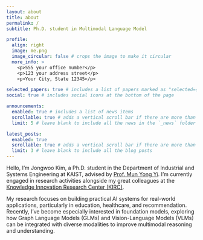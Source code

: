 ```yaml
---
layout: about
title: about
permalink: /
subtitle: Ph.D. student in Multimodal Language Model

profile:
  align: right
  image: me.png
  image_circular: false # crops the image to make it circular
  more_info: >
    <p>555 your office number</p>
    <p>123 your address street</p>
    <p>Your City, State 12345</p>

selected_papers: true # includes a list of papers marked as "selected={true}"
social: true # includes social icons at the bottom of the page

announcements:
  enabled: true # includes a list of news items
  scrollable: true # adds a vertical scroll bar if there are more than 3 news items
  limit: 5 # leave blank to include all the news in the `_news` folder

latest_posts:
  enabled: true
  scrollable: true # adds a vertical scroll bar if there are more than 3 new posts items
  limit: 3 # leave blank to include all the blog posts
---
```


Hello, I’m Jongwoo Kim, a Ph.D. student in the Department of Industrial and Systems Engineering at KAIST, advised by [Prof. Mun Yong Yi](https://sites.google.com/view/myyi-kaist). I’m currently engaged in research activities alongside my great colleagues at the [Knowledge Innovation Research Center (KIRC)](https://kirc.kaist.ac.kr).

My research focuses on building practical AI systems for real-world applications, particularly in education, healthcare, and recommendation. Recently, I’ve become especially interested in foundation models, exploring how Graph Language Models (GLMs) and Vision-Language Models (VLMs) can be integrated with diverse modalities to improve multimodal reasoning and understanding.

